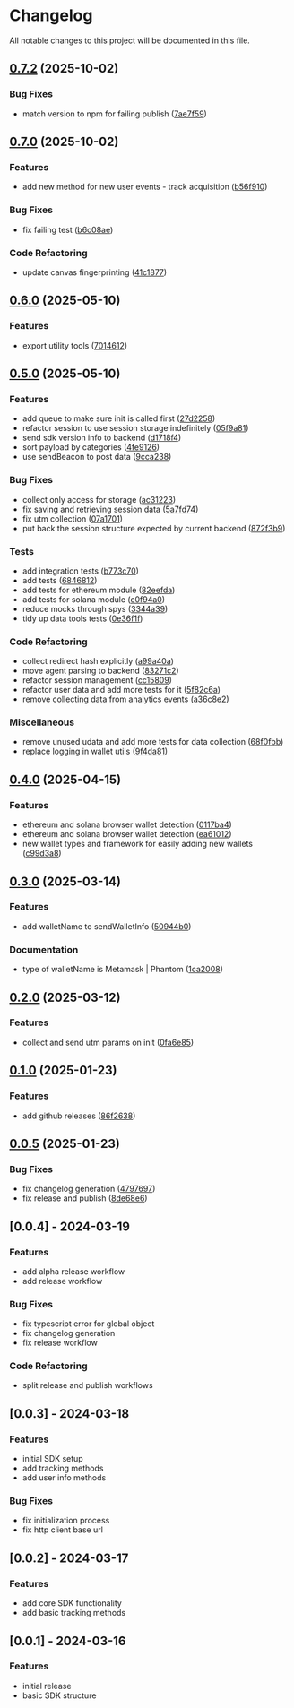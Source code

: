 # Changelog

All notable changes to this project will be documented in this file.


## [0.7.2](https://github.com/ondecentral/Lucia-Browser-SDK/compare/v0.7.0...v0.7.2) (2025-10-02)


### Bug Fixes

* match version to npm for failing publish ([7ae7f59](https://github.com/ondecentral/Lucia-Browser-SDK/commit/7ae7f597bd7731f505421a1e658e6788dbfdf740))

## [0.7.0](https://github.com/ondecentral/Lucia-Browser-SDK/compare/v0.6.0...v0.7.0) (2025-10-02)


### Features

* add new method for new user events - track acquisition ([b56f910](https://github.com/ondecentral/Lucia-Browser-SDK/commit/b56f9103a532d618808a73ece50e8dd9c9b981bc))


### Bug Fixes

* fix failing test ([b6c08ae](https://github.com/ondecentral/Lucia-Browser-SDK/commit/b6c08aeb7a66fbed1f2f0a91c91281575004f9b6))


### Code Refactoring

* update canvas fingerprinting ([41c1877](https://github.com/ondecentral/Lucia-Browser-SDK/commit/41c18776e8118d5acea1899e11e8ab4adafd467a))

## [0.6.0](https://github.com/ondecentral/Lucia-Browser-SDK/compare/v0.5.0...v0.6.0) (2025-05-10)

### Features

- export utility tools ([7014612](https://github.com/ondecentral/Lucia-Browser-SDK/commit/70146126a260e169e6088462f1792dac23fe2fd5))

## [0.5.0](https://github.com/ondecentral/Lucia-Browser-SDK/compare/v0.4.0...v0.5.0) (2025-05-10)

### Features

- add queue to make sure init is called first ([27d2258](https://github.com/ondecentral/Lucia-Browser-SDK/commit/27d2258fd7f2671b018a1fd6c7d3b2da32b8478c))
- refactor session to use session storage indefinitely ([05f9a81](https://github.com/ondecentral/Lucia-Browser-SDK/commit/05f9a815d2b2bd411525cf6bc2646848b3c3364e))
- send sdk version info to backend ([d1718f4](https://github.com/ondecentral/Lucia-Browser-SDK/commit/d1718f4040cde9a1f54297562a6ec4c43bc51fd3))
- sort payload by categories ([4fe9126](https://github.com/ondecentral/Lucia-Browser-SDK/commit/4fe91264dbb344692726e734e422b5310f7db0d1))
- use sendBeacon to post data ([9cca238](https://github.com/ondecentral/Lucia-Browser-SDK/commit/9cca2381d304992aa05b25083260b7dcfe85f41c))

### Bug Fixes

- collect only access for storage ([ac31223](https://github.com/ondecentral/Lucia-Browser-SDK/commit/ac3122307f8e379b6dcb26f1f3015456c5303e27))
- fix saving and retrieving session data ([5a7fd74](https://github.com/ondecentral/Lucia-Browser-SDK/commit/5a7fd740da6070c7ff7a8f1c44dc03b880cdccc0))
- fix utm collection ([07a1701](https://github.com/ondecentral/Lucia-Browser-SDK/commit/07a17016c94fb600066c25bcc8116d17fac918f9))
- put back the session structure expected by current backend ([872f3b9](https://github.com/ondecentral/Lucia-Browser-SDK/commit/872f3b97ee78ce559ef8681ca96ac238f132e46d))

### Tests

- add integration tests ([b773c70](https://github.com/ondecentral/Lucia-Browser-SDK/commit/b773c70516bcd6180ca25d0c9b8f7f54f5a0016f))
- add tests ([6846812](https://github.com/ondecentral/Lucia-Browser-SDK/commit/6846812104ec69a343114fc9a9039cb884952d9a))
- add tests for ethereum module ([82eefda](https://github.com/ondecentral/Lucia-Browser-SDK/commit/82eefda876dec4c233f140f185ede65b37ca9f3e))
- add tests for solana module ([c0f94a0](https://github.com/ondecentral/Lucia-Browser-SDK/commit/c0f94a050e1412081e24ff05fc2f2ea046c9621c))
- reduce mocks through spys ([3344a39](https://github.com/ondecentral/Lucia-Browser-SDK/commit/3344a398c28268ef6eca8d947d00ea53ba833cb0))
- tidy up data tools tests ([0e36f1f](https://github.com/ondecentral/Lucia-Browser-SDK/commit/0e36f1f7eec682efde87400d5a06cb41f733412d))

### Code Refactoring

- collect redirect hash explicitly ([a99a40a](https://github.com/ondecentral/Lucia-Browser-SDK/commit/a99a40a7df1526a5d9c5821e877bd339181061f2))
- move agent parsing to backend ([83271c2](https://github.com/ondecentral/Lucia-Browser-SDK/commit/83271c2f7160abb491912c819bf93fcb89b9d572))
- refactor session management ([cc15809](https://github.com/ondecentral/Lucia-Browser-SDK/commit/cc158093579fd2e1a2746d1aa2c327844d51c0f1))
- refactor user data and add more tests for it ([5f82c6a](https://github.com/ondecentral/Lucia-Browser-SDK/commit/5f82c6ac5dbaf3531d807c734a81819184e2685d))
- remove collecting data from analytics events ([a36c8e2](https://github.com/ondecentral/Lucia-Browser-SDK/commit/a36c8e289f60df7fd0fb5c81598d4fcaa6cc3833))

### Miscellaneous

- remove unused udata and add more tests for data collection ([68f0fbb](https://github.com/ondecentral/Lucia-Browser-SDK/commit/68f0fbbc4b35f2f4c55ba8b092f7eed7be9484c5))
- replace logging in wallet utils ([9f4da81](https://github.com/ondecentral/Lucia-Browser-SDK/commit/9f4da81c892c2ebe76cec70e3143cb670114fc3e))

## [0.4.0](https://github.com/ondecentral/Lucia-Browser-SDK/compare/v0.3.0...v0.4.0) (2025-04-15)

### Features

- ethereum and solana browser wallet detection ([0117ba4](https://github.com/ondecentral/Lucia-Browser-SDK/commit/0117ba43b2cba4bfd8c78da8f1bcee21ba11695f))
- ethereum and solana browser wallet detection ([ea61012](https://github.com/ondecentral/Lucia-Browser-SDK/commit/ea61012f9892914481b377ef8339c1ccbcd73edb))
- new wallet types and framework for easily adding new wallets ([c99d3a8](https://github.com/ondecentral/Lucia-Browser-SDK/commit/c99d3a875e14980d15cc9f3030194939e29d7026))

## [0.3.0](https://github.com/ondecentral/Lucia-Browser-SDK/compare/v0.2.0...v0.3.0) (2025-03-14)

### Features

- add walletName to sendWalletInfo ([50944b0](https://github.com/ondecentral/Lucia-Browser-SDK/commit/50944b0f37d1492b47dbab1bb07b8281edabaf37))

### Documentation

- type of walletName is Metamask | Phantom ([1ca2008](https://github.com/ondecentral/Lucia-Browser-SDK/commit/1ca20088567e51a481e7bbd56cdea73d7cd45091))

## [0.2.0](https://github.com/ondecentral/Lucia-Browser-SDK/compare/v0.1.0...v0.2.0) (2025-03-12)

### Features

- collect and send utm params on init ([0fa6e85](https://github.com/ondecentral/Lucia-Browser-SDK/commit/0fa6e85b79f69c2b402bc55f8bf896a5fda4ba54))

## [0.1.0](https://github.com/ondecentral/Lucia-Browser-SDK/compare/v0.0.5...v0.1.0) (2025-01-23)

### Features

- add github releases ([86f2638](https://github.com/ondecentral/Lucia-Browser-SDK/commit/86f2638aa48eb66d8b4e8537314569ae25dd0b9d))

## [0.0.5](https://github.com/ondecentral/Lucia-Browser-SDK/compare/v0.0.4...v0.0.5) (2025-01-23)

### Bug Fixes

- fix changelog generation ([4797697](https://github.com/ondecentral/Lucia-Browser-SDK/commit/47976978ccb3866d510919c974dc73d304786953))
- fix release and publish ([8de68e6](https://github.com/ondecentral/Lucia-Browser-SDK/commit/8de68e6fe5bbef2b3d4e99262dc6f44d55241bc3))

## [0.0.4] - 2024-03-19

### Features

- add alpha release workflow
- add release workflow

### Bug Fixes

- fix typescript error for global object
- fix changelog generation
- fix release workflow

### Code Refactoring

- split release and publish workflows

## [0.0.3] - 2024-03-18

### Features

- initial SDK setup
- add tracking methods
- add user info methods

### Bug Fixes

- fix initialization process
- fix http client base url

## [0.0.2] - 2024-03-17

### Features

- add core SDK functionality
- add basic tracking methods

## [0.0.1] - 2024-03-16

### Features

- initial release
- basic SDK structure
